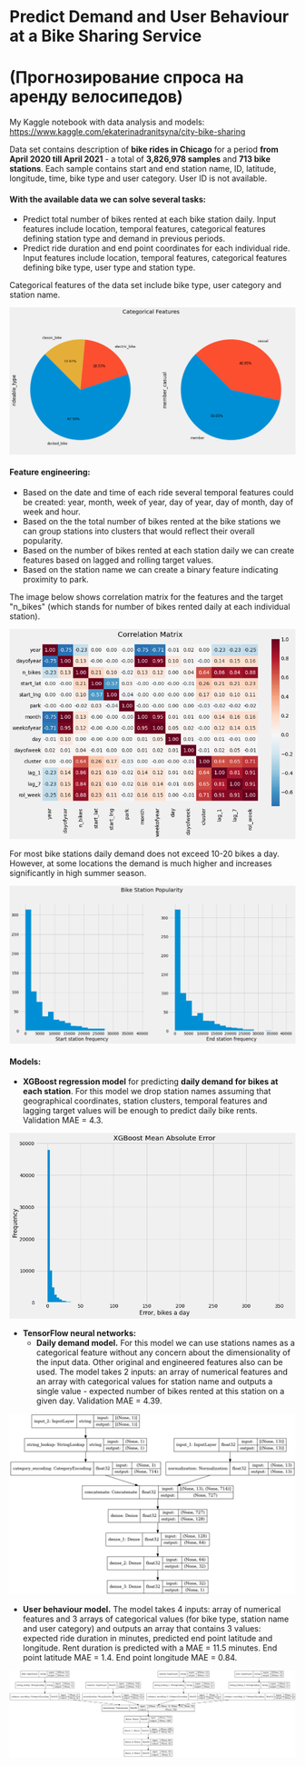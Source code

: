 # Predict Demand and User Behaviour at a Bike Sharing Service
# (Прогнозирование спроса на аренду велосипедов)

My Kaggle notebook with data analysis and models: https://www.kaggle.com/ekaterinadranitsyna/city-bike-sharing

Data set contains description of **bike rides in Chicago** for a period **from April 2020 till April 2021** - a total of **3,826,978 samples** and **713 bike stations**. Each sample contains start and end station name, ID, latitude, longitude, time, bike type and user category. User ID is not available.

#### With the available data we can solve several tasks:
- Predict total number of bikes rented at each bike station daily. Input features include location, temporal features, categorical features defining station type and demand in previous periods.
- Predict ride duration and end point coordinates for each individual ride. Input features include location, temporal features, categorical features defining bike type, user type and station type.

Categorical features of the data set include bike type, user category and station name.

![cat_features.png](cat_features.png)

#### Feature engineering:
- Based on the date and time of each ride several temporal features could be created: year, month, week of year, day of year, day of month, day of week and hour.
- Based on the the total number of bikes rented at the bike stations we can group stations into clusters that would reflect their overall popularity.
- Based on the number of bikes rented at each station daily we can create features based on lagged and rolling target values.
- Based on the station name we can create a binary feature indicating proximity to park.

The image below shows correlation matrix for the features and the target "n_bikes" (which stands for number of bikes rented daily at each individual station).

![correlation.png](correlation.png)

For most bike stations daily demand does not exceed 10-20 bikes a day. However, at some locations the demand is much higher and increases significantly in high summer season.

![demand_by_station.png](demand_by_station.png)

#### Models:
- **XGBoost regression model** for predicting **daily demand for bikes at each station**. For this model we drop station names assuming that geographical coordinates, station clusters, temporal features and lagging target values will be enough to predict daily bike rents. Validation MAE = 4.3.

![xgb_mae.png](xgb_mae.png)

- **TensorFlow neural networks:**
  - **Daily demand model.** For this model we can use stations names as a categorical feature without any concern about the dimensionality of the input data. Other original and engineered features also can be used. The model takes 2 inputs: an array of numerical features and an array with categorical values for station name and outputs a single value - expected number of bikes rented at this station on a given day. Validation MAE = 4.39.

![demand_model.png](demand_model.png)

  - **User behaviour model.** The model takes 4 inputs: array of numerical features and 3 arrays of categorical values (for bike type, station name and user category) and outputs an array that contains 3 values: expected ride duration in minutes, predicted end point latitude and longitude. Rent duration is predicted with a MAE = 11.5 minutes. End point latitude MAE = 1.4. End point longitude MAE = 0.84.

![behaviour_model.png](behaviour_model.png)
